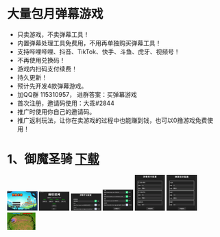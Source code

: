 # 大量包月弹幕游戏
- 只卖游戏，不卖弹幕工具！
- 内置弹幕处理工具免费用，不用再单独购买弹幕工具！
- 支持哔哩哔哩、抖音、TikTok、快手、斗鱼、虎牙、视频号！
- 不再使用兑换码！
- 游戏内扫码支付续费！
- 持久更新！
- 预计先开发4款弹幕游戏。
- 加QQ群 115310957， 进群答案：买弹幕游戏
- 首次注册，邀请码使用：大乖#2844
- 推广时使用你自己的邀请码。
- 推广返利玩法，让你在卖游戏的过程中也能赚到钱，也可以0撸游戏免费使用！

# 1、御魔圣骑  [下载](https://github.com/dhrdzy/DanMuGame/releases/download/御魔圣骑/Game.zip)
<img decoding="async" src="https://github.com/dhrdzy/DanMuGame/blob/main/御魔圣骑/1.png" width="14%" hight="14%"> <img decoding="async" src="https://github.com/dhrdzy/DanMuGame/blob/main/御魔圣骑/2.png" width="14%" hight="14%"> <img decoding="async" src="https://github.com/dhrdzy/DanMuGame/blob/main/御魔圣骑/3.png" width="14%" hight="14%"> <img decoding="async" src="https://github.com/dhrdzy/DanMuGame/blob/main/御魔圣骑/4.png" width="14%" hight="14%"> <img decoding="async" src="https://github.com/dhrdzy/DanMuGame/blob/main/御魔圣骑/5.png" width="14%" hight="14%"> <img decoding="async" src="https://github.com/dhrdzy/DanMuGame/blob/main/御魔圣骑/6.png" width="14%" hight="14%"> <img decoding="async" src="https://github.com/dhrdzy/DanMuGame/blob/main/御魔圣骑/7.png" width="13%" hight="13%">

